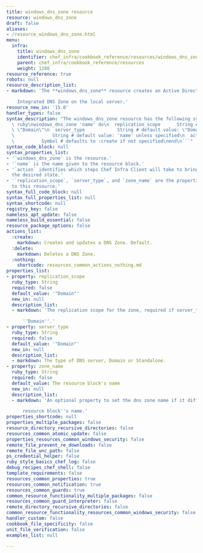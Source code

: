 ```yaml
---
title: windows_dns_zone resource
resource: windows_dns_zone
draft: false
aliases:
- /resource_windows_dns_zone.html
menu:
  infra:
    title: windows_dns_zone
    identifier: chef_infra/cookbook_reference/resources/windows_dns_zone windows_dns_zone
    parent: chef_infra/cookbook_reference/resources
    weight: 1280
resource_reference: true
robots: null
resource_description_list:
- markdown: 'The **windows_dns_zone** resource creates an Active Directory

    Integrated DNS Zone on the local server.'
resource_new_in: '15.0'
handler_types: false
syntax_description: "The windows_dns_zone resource has the following syntax:\n\n```\
  \ ruby\nwindows_dns_zone 'name' do\n  replication_scope      String # default value:\
  \ \"Domain\"\n  server_type            String # default value: \"Domain\"\n  zone_name\
  \              String # default value: 'name' unless specified\n  action       \
  \          Symbol # defaults to :create if not specified\nend\n```"
syntax_code_block: null
syntax_properties_list:
- '`windows_dns_zone` is the resource.'
- '`name` is the name given to the resource block.'
- '`action` identifies which steps Chef Infra Client will take to bring the node into
  the desired state.'
- '`replication_scope`, `server_type`, and `zone_name` are the properties available
  to this resource.'
syntax_full_code_block: null
syntax_full_properties_list: null
syntax_shortcode: null
registry_key: false
nameless_apt_update: false
nameless_build_essential: false
resource_package_options: false
actions_list:
  :create:
    markdown: Creates and updates a DNS Zone. Default.
  :delete:
    markdown: Deletes a DNS Zone.
  :nothing:
    shortcode: resources_common_actions_nothing.md
properties_list:
- property: replication_scope
  ruby_type: String
  required: false
  default_value: '"Domain"'
  new_in: null
  description_list:
  - markdown: 'The replication scope for the zone, required if server_type set to

      ''Domain''.'
- property: server_type
  ruby_type: String
  required: false
  default_value: '"Domain"'
  new_in: null
  description_list:
  - markdown: The type of DNS server, Domain or Standalone.
- property: zone_name
  ruby_type: String
  required: false
  default_value: The resource block's name
  new_in: null
  description_list:
  - markdown: 'An optional property to set the dns zone name if it differs from the

      resource block''s name.'
properties_shortcode: null
properties_multiple_packages: false
resource_directory_recursive_directories: false
resources_common_atomic_update: false
properties_resources_common_windows_security: false
remote_file_prevent_re_downloads: false
remote_file_unc_path: false
ps_credential_helper: false
ruby_style_basics_chef_log: false
debug_recipes_chef_shell: false
template_requirements: false
resources_common_properties: true
resources_common_notification: true
resources_common_guards: true
common_resource_functionality_multiple_packages: false
resources_common_guard_interpreter: false
remote_directory_recursive_directories: false
common_resource_functionality_resources_common_windows_security: false
handler_custom: false
cookbook_file_specificity: false
unit_file_verification: false
examples_list: null

---
```

